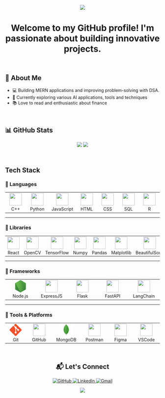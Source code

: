 <p align="center">
<img src="https://capsule-render.vercel.app/api?type=venom&color=800080&height=200&section=header&text=Hi!%20I%20am%20Avishi%20👋&fontSize=50&fontColor=ffffff&animation=fadeIn" />
</p>

<h1 align="center">
Welcome to my GitHub profile! I'm passionate about building innovative projects.
</h1>
<br>

## 🚀 About Me
- 💻 Building MERN applications and improving problem-solving with DSA. 
- 🤖 Currently exploring various AI applications, tools and techniques
- 📚 Love to read and enthusiastic about finance
<br>

## 📊 GitHub Stats
<p align = "center">
  <img src="https://github-readme-stats.vercel.app/api?username=Avishi2511&show_icons=true&theme=midnight-purple" width="410"/>
  <img src="https://github-readme-stats.vercel.app/api/top-langs/?username=Avishi2511&hide_progress=true&theme=midnight-purple" width="365"/>
</p>

<br>

## Tech Stack

### 🔹 Languages  
<table>
  <tr>
    <td align="center" width="96">
      <img src="https://techstack-generator.vercel.app/cpp-icon.svg" width="40" height="40"/>
      <br>C++
    </td>
    <td align="center" width="96">
      <img src="https://techstack-generator.vercel.app/python-icon.svg" width="40" height="40"/>
      <br>Python
    </td>
    <td align="center" width="96">
      <img src="https://techstack-generator.vercel.app/js-icon.svg" width="40" height="40"/>
      <br>JavaScript
    </td>
    <td align="center" width="96">
      <img src="https://cdn.jsdelivr.net/gh/devicons/devicon/icons/html5/html5-original.svg" width="40" height="40"/>
      <br>HTML
    </td>
    <td align="center" width="96">
      <img src="https://cdn.jsdelivr.net/gh/devicons/devicon/icons/css3/css3-original.svg" width="40" height="40"/>
      <br>CSS
    </td>
    <td align="center" width="96">
      <img src="https://cdn.jsdelivr.net/gh/devicons/devicon/icons/mysql/mysql-original.svg" width="40" height="40"/>
      <br>SQL
    </td>
    <td align="center" width="96">
      <img src="https://cdn.jsdelivr.net/gh/devicons/devicon/icons/r/r-original.svg" width="40" height="40"/>
      <br>R
    </td>
  </tr>
</table>

---

### 🔹 Libraries  
<table>
  <tr>
    <td align="center" width="96">
      <img src="https://techstack-generator.vercel.app/react-icon.svg" width="40" height="40"/>
      <br>React
    </td>
    <td align="center" width="96">
      <img src="https://cdn.jsdelivr.net/gh/devicons/devicon/icons/opencv/opencv-original.svg" width="40" height="40"/>
      <br>OpenCV
    </td>
   <td align="center" width="96">
      <img src="https://cdn.jsdelivr.net/gh/devicons/devicon/icons/tensorflow/tensorflow-original.svg" width="40" height="40"/>
      <br>TensorFlow
    </td>
    <td align="center" width="96">
      <img src="https://cdn.jsdelivr.net/gh/devicons/devicon/icons/numpy/numpy-original.svg" width="40" height="40"/>
      <br>Numpy
    </td>
    <td align="center" width="96">
      <img src="https://cdn.jsdelivr.net/gh/devicons/devicon/icons/pandas/pandas-original.svg" width="40" height="40"/>
      <br>Pandas
    </td>
    <td align="center" width="96">
      <img src="https://cdn.jsdelivr.net/gh/devicons/devicon/icons/matplotlib/matplotlib-original.svg" width="40" height="40"/>
      <br>Matplotlib
    </td>
    <td align="center" width="96">
      <img src="https://static-00.iconduck.com/assets.00/beautifulsoup-icon-512x512-6n7lzq9t.png" width="40" height="40"/>
      <br>BeautifulSoup
    </td>
    <td align="center" width="96">
      <img src="https://raw.githubusercontent.com/slundberg/shap/master/docs/artwork/shap_icon.png" width="40" height="40"/>
      <br>SHAP
    </td>
  </tr>
</table>

---

### 🔹 Frameworks  
<table>
  <tr>
   <td align="center" width="96">
      <img src="https://raw.githubusercontent.com/devicons/devicon/master/icons/nodejs/nodejs-original.svg" width="40" height="40"/>
      <br>Node.js
    </td>
    <td align="center" width="96">
      <img src="https://cdn.jsdelivr.net/gh/devicons/devicon/icons/express/express-original.svg" width="40" height="40"/>
      <br>ExpressJS
    </td>
    <td align="center" width="96">
      <img src="https://cdn.jsdelivr.net/gh/devicons/devicon/icons/flask/flask-original.svg" width="40" height="40"/>
      <br>Flask
    </td>
    <td align="center" width="96">
      <img src="https://cdn.jsdelivr.net/gh/devicons/devicon/icons/fastapi/fastapi-original.svg" width="40" height="40"/>
      <br>FastAPI
    </td>
  <td align="center" width="96">
      <img src="https://raw.githubusercontent.com/hwchase17/langchain/master/docs/static/img/langchain.png" width="40" height="40"/>
      <br>LangChain
    </td>
  </tr>
</table>

---

### 🔹 Tools & Platforms  
<table>
  <tr>
    <td align="center" width="96">
      <img src="https://raw.githubusercontent.com/devicons/devicon/master/icons/git/git-original.svg" width="40" height="40"/>
      <br>Git
    </td>
    <td align="center" width="96">
      <img src="https://cdn.jsdelivr.net/gh/devicons/devicon/icons/github/github-original.svg" width="40" height="40"/>
      <br>GitHub
    </td>
   <td align="center" width="96">
      <img src="https://raw.githubusercontent.com/devicons/devicon/master/icons/mongodb/mongodb-original.svg" width="40" height="40"/>
      <br>MongoDB
    </td>
    <td align="center" width="96">
      <img src="https://cdn.jsdelivr.net/gh/devicons/devicon/icons/postman/postman-original.svg" width="40" height="40"/>
      <br>Postman
    </td>
    <td align="center" width="96">
      <img src="https://cdn.jsdelivr.net/gh/devicons/devicon/icons/figma/figma-original.svg" width="40" height="40"/>
      <br>Figma
    </td>
    <td align="center" width="96">
      <img src="https://cdn.jsdelivr.net/gh/devicons/devicon/icons/vscode/vscode-original.svg" width="40" height="40"/>
      <br>VSCode
    </td>
  </tr>
</table>

<br>
<h2 align = "center">
  📬 Let's Connect
  </h2>

<p align="center">
  <a href="https://github.com/Avishi2511">
    <img src="https://skillicons.dev/icons?i=github" width="50" height="50" alt="GitHub"/>
  </a>
  <a href="https://www.linkedin.com/in/avishi-mittal">
    <img src="https://skillicons.dev/icons?i=linkedin" width="50" height="50" alt="LinkedIn"/>
  </a>
  <a href="mailto:avishimittal2004@gmail.com">
    <img src="https://skillicons.dev/icons?i=gmail" width="50" height="50" alt="Gmail"/>
  </a>
</p>
  

<p align="center">
<img src="https://capsule-render.vercel.app/api?type=waving&color=800080&height=120&section=footer"/>
</p>
